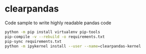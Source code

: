 # clearpandas
Code sample to write highly readable pandas code

```bash
python -m pip install virtualenv pip-tools
pip-compile -v --rebuild -o requirements.txt
pip-sync requirements.txt
python -m ipykernel install --user --name=clearpandas-kernel
```
